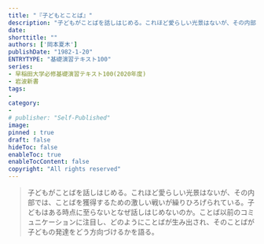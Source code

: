 ```yaml
---
title: "『子どもとことば』"
description: "子どもがことばを話しはじめる。これほど愛らしい光景はないが、その内部では、ことばを獲得するための激しい戦いが繰りひろげられている。子どもはある時点に至らないとなぜ話しはじめないのか。ことば以前のコミュニケーションに注目し、どのようにことばが生み出され、そのことばが子どもの発達をどう方向づけるかを語る。"
date: 
shorttitle: ""
authors: ['岡本夏木']
publishDate: "1982-1-20"
ENTRYTYPE: "基礎演習テキスト100"
series:
- 早稲田大学必修基礎演習テキスト100(2020年度)
- 岩波新書
tags: 
- 
category: 
- 
# publisher: "Self-Published"
image: 
pinned : true
draft: false
hideToc: false
enableToc: true
enableTocContent: false
copyright: "All rights reserved"
---
```


>子どもがことばを話しはじめる。これほど愛らしい光景はないが、その内部では、ことばを獲得するための激しい戦いが繰りひろげられている。子どもはある時点に至らないとなぜ話しはじめないのか。ことば以前のコミュニケーションに注目し、どのようにことばが生み出され、そのことばが子どもの発達をどう方向づけるかを語る。